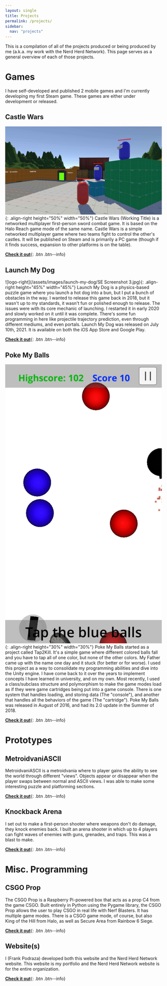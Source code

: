 ```yaml
---
layout: single
title: Projects
permalink: /projects/
sidebar:
  nav: "projects"
---
```


This is a compilation of all of the projects produced or being produced by me (a.k.a. my work with the Nerd Herd Network). This page serves as a general overview of each of those projects.

# Games

I have self-developed and published 2 mobile games and I'm currently developing my first Steam game. These games are either under development or released.

## Castle Wars

![castle-wars-game-right](/assets/images/castle-wars/0.0.1-demo.jpg){: .align-right height="50%" width="50%"}
Castle Wars (Working Title) is a networked multiplayer first-person sword combat game. It is based on the Halo Reach game mode of the same name. Castle Wars is a simple networked multiplayer game where two teams fight to control the other's castles. It will be published on Steam and is primarily a PC game (though if it finds success, expansion to other platforms is on the table).


[**Check it out**](/projects/castle-wars/){: .btn .btn--info}

## Launch My Dog

![logo-right](/assets/images/launch-my-dog/SE Screenshot 3.jpg){: .align-right height="45%" width="45%"}
Launch My Dog is a physics-based puzzle game where you launch a hot dog into a bun, but I put a bunch of obstacles in the way. I wanted to release this game back in 2018, but it wasn't up to my standards, it wasn't fun or polished enough to release. The issues were with its core mechanic of launching. I restarted it in early 2020 and slowly worked on it until it was complete. There's some fun programming in here like projectile trajectory prediction, even through different mediums, and even portals. Launch My Dog was released on July 10th, 2021. It is available on both the iOS App Store and Google Play.

[**Check it out**](/projects/launch-my-dog/){: .btn .btn--info}

## Poke My Balls

![Screenshot-game-right](/assets/images/poke-my-balls/screen-game.jpg){: .align-right height="30%" width="30%"}
Poke My Balls started as a project called Tap2Kill. It's a simple game where different colored balls fall and you have to tap all of one color, but none of the other colors. My Father came up with the name one day and it stuck (for better or for worse). I used this project as a way to consolidate my programming abilities and dive into the Unity engine. I have come back to it over the years to implement concepts I have learned in university, and on my own. Most recently, I used a class/subclass structure and polymorphism to make the game modes load as if they were game cartridges being put into a game console. There is one system that handles loading, and storing data (The "console"), and another that handles all the behaviors of the game (The "cartridge"). Poke My Balls was released in August of 2016, and had its 2.0 update in the Summer of 2018.

[**Check it out**](/projects/poke-my-balls/){: .btn .btn--info}

# Prototypes

## MetroidvaniASCII

MetroidvaniASCII is a metroidvania where to player gains the ability to see the world through different "views". Objects appear or disappear when the player swaps between normal and ASCII views. I was able to make some interesting puzzle and platforming sections.

[**Check it out**](/projects/metroidvaniascii/){: .btn .btn--info}

## Knockback Arena

I set out to make a first-person shooter where weapons don't do damage, they knock enemies back. I built an arena shooter in which up to 4 players can fight waves of enemies with guns, grenades, and traps. This was a blast to make.

[**Check it out**](/projects/knockback-arena/){: .btn .btn--info}

# Misc. Programming

## CSGO Prop

The CSGO Prop is a Raspberry Pi-powered box that acts as a prop C4 from the game CSGO. Built entirely in Python using the Pygame library, the CSGO Prop allows the user to play CSGO in real life with Nerf Blasters. It has multiple game modes. There is a CSGO game mode, of course, but also King of the Hill from Halo, as well as Secure Area from Rainbow 6 Siege.

[**Check it out**](/projects/csgo-prop/){: .btn .btn--info}

## Website(s)

I (Frank Podraza) developed both this website and the Nerd Herd Network website. This website is my portfolio and the Nerd Herd Network website is for the entire organization.

[**Check it out**](/projects/web-dev/){: .btn .btn--info}
